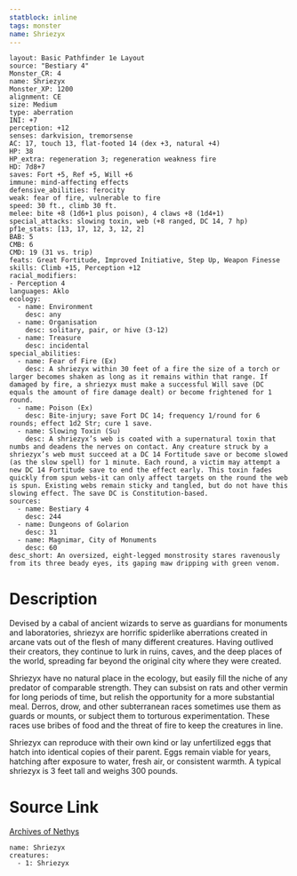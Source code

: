 ```yaml
---
statblock: inline
tags: monster
name: Shriezyx
---
```

```statblock
layout: Basic Pathfinder 1e Layout
source: "Bestiary 4"
Monster_CR: 4
name: Shriezyx
Monster_XP: 1200
alignment: CE
size: Medium
type: aberration
INI: +7
perception: +12
senses: darkvision, tremorsense
AC: 17, touch 13, flat-footed 14 (dex +3, natural +4)
HP: 38
HP_extra: regeneration 3; regeneration weakness fire
HD: 7d8+7
saves: Fort +5, Ref +5, Will +6
immune: mind-affecting effects
defensive_abilities: ferocity
weak: fear of fire, vulnerable to fire
speed: 30 ft., climb 30 ft.
melee: bite +8 (1d6+1 plus poison), 4 claws +8 (1d4+1)
special_attacks: slowing toxin, web (+8 ranged, DC 14, 7 hp)
pf1e_stats: [13, 17, 12, 3, 12, 2]
BAB: 5
CMB: 6
CMD: 19 (31 vs. trip)
feats: Great Fortitude, Improved Initiative, Step Up, Weapon Finesse
skills: Climb +15, Perception +12
racial_modifiers:
- Perception 4
languages: Aklo
ecology:
  - name: Environment
    desc: any
  - name: Organisation
    desc: solitary, pair, or hive (3-12)
  - name: Treasure
    desc: incidental
special_abilities:
  - name: Fear of Fire (Ex)
    desc: A shriezyx within 30 feet of a fire the size of a torch or larger becomes shaken as long as it remains within that range. If damaged by fire, a shriezyx must make a successful Will save (DC equals the amount of fire damage dealt) or become frightened for 1 round.
  - name: Poison (Ex)
    desc: Bite-injury; save Fort DC 14; frequency 1/round for 6 rounds; effect 1d2 Str; cure 1 save.
  - name: Slowing Toxin (Su)
    desc: A shriezyx’s web is coated with a supernatural toxin that numbs and deadens the nerves on contact. Any creature struck by a shriezyx’s web must succeed at a DC 14 Fortitude save or become slowed (as the slow spell) for 1 minute. Each round, a victim may attempt a new DC 14 Fortitude save to end the effect early. This toxin fades quickly from spun webs-it can only affect targets on the round the web is spun. Existing webs remain sticky and tangled, but do not have this slowing effect. The save DC is Constitution-based.
sources:
  - name: Bestiary 4
    desc: 244
  - name: Dungeons of Golarion
    desc: 31
  - name: Magnimar, City of Monuments
    desc: 60
desc_short: An oversized, eight-legged monstrosity stares ravenously from its three beady eyes, its gaping maw dripping with green venom.
```
# Description
Devised by a cabal of ancient wizards to serve as guardians for monuments and laboratories, shriezyx are horrific spiderlike aberrations created in arcane vats out of the flesh of many different creatures. Having outlived their creators, they continue to lurk in ruins, caves, and the deep places of the world, spreading far beyond the original city where they were created.

Shriezyx have no natural place in the ecology, but easily fill the niche of any predator of comparable strength. They can subsist on rats and other vermin for long periods of time, but relish the opportunity for a more substantial meal. Derros, drow, and other subterranean races sometimes use them as guards or mounts, or subject them to torturous experimentation. These races use bribes of food and the threat of fire to keep the creatures in line.

Shriezyx can reproduce with their own kind or lay unfertilized eggs that hatch into identical copies of their parent. Eggs remain viable for years, hatching after exposure to water, fresh air, or consistent warmth. A typical shriezyx is 3 feet tall and weighs 300 pounds.
# Source Link
[Archives of Nethys](https://aonprd.com/MonsterDisplay.aspx?ItemName=Shriezyx)
```encounter-table
name: Shriezyx
creatures:
  - 1: Shriezyx
```
